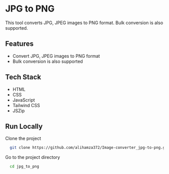 # JPG to PNG

This tool converts JPG, JPEG images to PNG format. Bulk conversion is also supported.




## Features

- Convert JPG, JPEG images to PNG format
- Bulk conversion is also supported

## Tech Stack

- HTML
- CSS
- JavaScript
- Tailwind CSS
- JSZip

## Run Locally

Clone the project

```bash
  git clone https://github.com/alihamza372/Image-converter_jpg-to-png.git
```

Go to the project directory

```bash
  cd jpg_to_png

```

